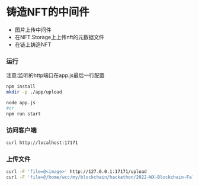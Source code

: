 # 铸造NFT的中间件

- 图片上传中间件
- 在NFT.Storage上上传nft的元数据文件
- 在链上铸造NFT

### 运行

注意:监听的http端口在app.js最后一行配置

```bash
npm install
mkdir -p ./app/upload

node app.js
#or
npm run start
```

### 访问客户端

```bash
curl http://localhost:17171
```

### 上传文件

```bash
curl -F 'file=@<image>' http://127.0.0.1:17171/upload
curl -F 'file=@/home/wcc/my/blockchain/hackathon/2022-WX-Blockchain-Fall-Hackathon-CGP-Lab/res/image-20220916215557576.png' http://127.0.0.1:17171/upload
```
